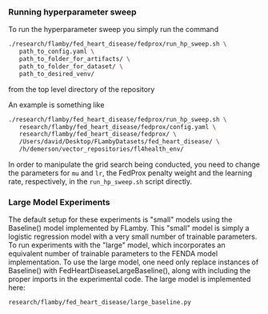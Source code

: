 ### Running hyperparameter sweep

To run the hyperparameter sweep you simply run the command

```bash
./research/flamby/fed_heart_disease/fedprox/run_hp_sweep.sh \
   path_to_config.yaml \
   path_to_folder_for_artifacts/ \
   path_to_folder_for_dataset/ \
   path_to_desired_venv/
```

from the top level directory of the repository

An example is something like
``` bash
./research/flamby/fed_heart_disease/fedprox/run_hp_sweep.sh \
   research/flamby/fed_heart_disease/fedprox/config.yaml \
   research/flamby/fed_heart_disease/fedprox/ \
   /Users/david/Desktop/FLambyDatasets/fed_heart_disease/ \
   /h/demerson/vector_repositories/fl4health_env/
```

In order to manipulate the grid search being conducted, you need to change the parameters for `mu` and `lr`, the FedProx penalty weight and the learning rate, respectively, in the `run_hp_sweep.sh` script directly.

### Large Model Experiments

The default setup for these experiments is "small" models using the Baseline() model implemented by FLamby. This "small" model is simply a logistic regression model with a very small number of trainable parameters. To run experiments with the "large" model, which incorporates an equivalent number of trainable parameters to the FENDA model implementation. To use the large model, one need only replace instances of Baseline() with FedHeartDiseaseLargeBaseline(), along with including the proper imports in the experimental code. The large model is implemented here:

```
research/flamby/fed_heart_disease/large_baseline.py
```
